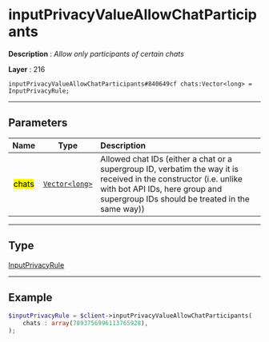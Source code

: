 # inputPrivacyValueAllowChatParticipants

**Description** : *Allow only participants of certain chats*

**Layer** : 216

```tl
inputPrivacyValueAllowChatParticipants#840649cf chats:Vector<long> = InputPrivacyRule;
```

---

## Parameters

| Name | Type | Description |
| :---: | :---: | :--- |
| <mark>chats</mark> | [`Vector<long>`](type/long) | Allowed chat IDs (either a chat or a supergroup ID, verbatim the way it is received in the constructor (i.e. unlike with bot API IDs, here group and supergroup IDs should be treated in the same way)) |

---

## Type

[InputPrivacyRule](type/InputPrivacyRule)

---

## Example

```php
$inputPrivacyRule = $client->inputPrivacyValueAllowChatParticipants(
	chats : array(7893756996113765928),
);
```